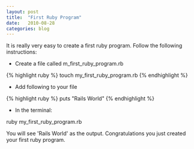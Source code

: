 ```yaml
---
layout: post
title:  "First Ruby Program"
date:   2010-08-28
categories: blog
---
```


It is really very easy to create a first ruby program. Follow the following instructions:

* Create a file called m\_first\_ruby\_program.rb

{% highlight ruby %}
touch my_first_ruby_program.rb
{% endhighlight %}

* Add following to your file

{% highlight ruby %}
puts "Rails World"
{% endhighlight %}

* In the terminal:


 ruby my_first_ruby_program.rb


You will see 'Rails World' as the output. Congratulations you just created your first ruby program.
